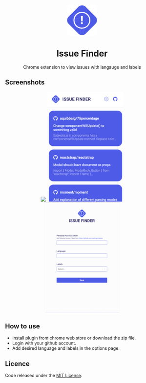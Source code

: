 <div align="center"><img width="100" src="images/icon.png" /></div>
<h1 align="center">Issue Finder</h1>
<p align="center">Chrome extension to view issues with langauge and labels</p>

## Screenshots

<div align="center">
  <img width="250" src="images/issuefinder.gif" />
  <img width="250" src="images/screenshot-1.jpg" />
  <img width="250" src="images/screenshot-2.jpg" />
</div>

## How to use
- Install plugin from chrome web store or download the zip file.
- Login with your github account.
- Add desired language and labels in the options page.

## Licence
Code released under the [MIT License](LICENSE.md).
